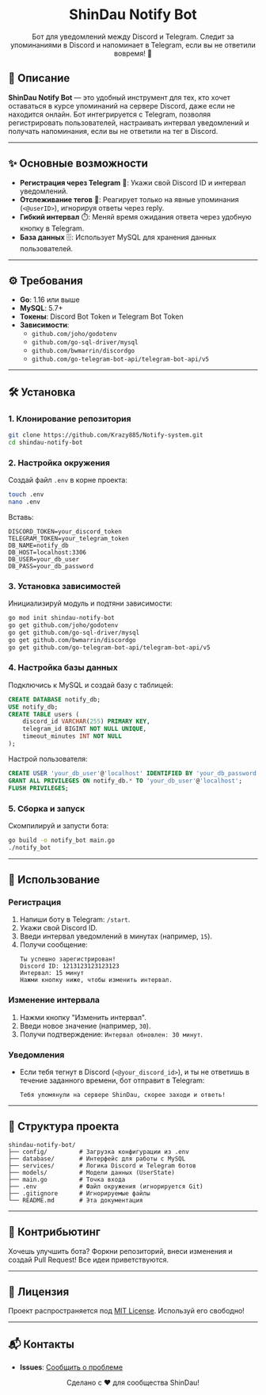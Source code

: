 <h1 align="center">ShinDau Notify Bot</h1>

<p align="center">
  Бот для уведомлений между Discord и Telegram. Следит за упоминаниями в Discord и напоминает в Telegram, если вы не ответили вовремя! 🚀
</p>


## 📝 Описание

**ShinDau Notify Bot** — это удобный инструмент для тех, кто хочет оставаться в курсе упоминаний на сервере Discord, даже если не находится онлайн. Бот интегрируется с Telegram, позволяя регистрировать пользователей, настраивать интервал уведомлений и получать напоминания, если вы не ответили на тег в Discord.

---

## ✨ Основные возможности

- **Регистрация через Telegram** 📱: Укажи свой Discord ID и интервал уведомлений.
- **Отслеживание тегов** 🎯: Реагирует только на явные упоминания (`<@userID>`), игнорируя ответы через reply.
- **Гибкий интервал** ⏱️: Меняй время ожидания ответа через удобную кнопку в Telegram.
- **База данных** 🗄️: Использует MySQL для хранения данных пользователей.

---

## ⚙️ Требования

- **Go**: 1.16 или выше
- **MySQL**: 5.7+ 
- **Токены**: Discord Bot Token и Telegram Bot Token
- **Зависимости**:
  - `github.com/joho/godotenv`
  - `github.com/go-sql-driver/mysql`
  - `github.com/bwmarrin/discordgo`
  - `github.com/go-telegram-bot-api/telegram-bot-api/v5`

---

## 🛠️ Установка

### 1. Клонирование репозитория
```bash
git clone https://github.com/Krazy885/Notify-system.git
cd shindau-notify-bot
```

### 2. Настройка окружения
Создай файл `.env` в корне проекта:
```bash
touch .env
nano .env
```
Вставь:
```
DISCORD_TOKEN=your_discord_token
TELEGRAM_TOKEN=your_telegram_token
DB_NAME=notify_db
DB_HOST=localhost:3306
DB_USER=your_db_user
DB_PASS=your_db_password
```

### 3. Установка зависимостей
Инициализируй модуль и подтяни зависимости:
```bash
go mod init shindau-notify-bot
go get github.com/joho/godotenv
go get github.com/go-sql-driver/mysql
go get github.com/bwmarrin/discordgo
go get github.com/go-telegram-bot-api/telegram-bot-api/v5
```

### 4. Настройка базы данных
Подключись к MySQL и создай базу с таблицей:
```sql
CREATE DATABASE notify_db;
USE notify_db;
CREATE TABLE users (
    discord_id VARCHAR(255) PRIMARY KEY,
    telegram_id BIGINT NOT NULL UNIQUE,
    timeout_minutes INT NOT NULL
);
```
Настрой пользователя:
```sql
CREATE USER 'your_db_user'@'localhost' IDENTIFIED BY 'your_db_password';
GRANT ALL PRIVILEGES ON notify_db.* TO 'your_db_user'@'localhost';
FLUSH PRIVILEGES;
```

### 5. Сборка и запуск
Скомпилируй и запусти бота:
```bash
go build -o notify_bot main.go
./notify_bot
```

---

## 🚀 Использование

### Регистрация
1. Напиши боту в Telegram: `/start`.
2. Укажи свой Discord ID.
3. Введи интервал уведомлений в минутах (например, `15`).
4. Получи сообщение:  
   ```
   Ты успешно зарегистрирован!
   Discord ID: 1213123123123123
   Интервал: 15 минут
   Нажми кнопку ниже, чтобы изменить интервал.
   ```

### Изменение интервала
1. Нажми кнопку "Изменить интервал".
2. Введи новое значение (например, `30`).
3. Получи подтверждение: `Интервал обновлен: 30 минут`.

### Уведомления
- Если тебя тегнут в Discord (`<@your_discord_id>`), и ты не ответишь в течение заданного времени, бот отправит в Telegram:  
  ```
  Тебя упомянули на сервере ShinDau, скорее заходи и ответь!
  ```
---

## 📂 Структура проекта

```
shindau-notify-bot/
├── config/         # Загрузка конфигурации из .env
├── database/       # Интерфейс для работы с MySQL
├── services/       # Логика Discord и Telegram ботов
├── models/         # Модели данных (UserState)
├── main.go         # Точка входа
├── .env            # Файл окружения (игнорируется Git)
├── .gitignore      # Игнорируемые файлы
└── README.md       # Эта документация
```

---

## 🤝 Контрибьютинг

Хочешь улучшить бота? Форкни репозиторий, внеси изменения и создай Pull Request! Все идеи приветствуются.

---

## 📜 Лицензия

Проект распространяется под [MIT License](LICENSE). Используй его свободно!

---

## 📬 Контакты

- **Issues**: [Сообщить о проблеме](https://t.me/Krazy885_support_bot)

<p align="center">Сделано с ❤️ для сообщества ShinDau!</p>
